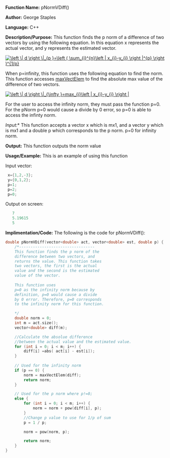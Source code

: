 **Function Name:**         pNormVDiff()

**Author:** George Staples

**Language:** C++

**Description/Purpose:** This function finds the p norm of a difference of two vectors by using the following equation. In this equation x represents the actual vector, and y represents the estimated vector.

<a href="https://www.codecogs.com/eqnedit.php?latex=\left&space;\|&space;d&space;\right&space;\|_{p&space;}=\left&space;(&space;\sum_{i}^{n}\left&space;|&space;x_{i}-y_{i}&space;\right&space;|^{p}&space;\right&space;)^{1/p}" target="_blank"><img src="https://latex.codecogs.com/gif.latex?\left&space;\|&space;d&space;\right&space;\|_{p&space;}=\left&space;(&space;\sum_{i}^{n}\left&space;|&space;x_{i}-y_{i}&space;\right&space;|^{p}&space;\right&space;)^{1/p}" title="\left \| d \right \|_{p }=\left ( \sum_{i}^{n}\left | x_{i}-y_{i} \right |^{p} \right )^{1/p}" /></a>

When p=infinity, this function uses the following equation to find the norm. This function accesses [maxVectElem](https://georgest347.github.io/MATH-5620/softwareManual/HW2/maxVectElem) to find the absolute max value of the difference of two vectors. 

<a href="https://www.codecogs.com/eqnedit.php?latex=\left&space;\|&space;d&space;\right&space;\|_{\infty&space;}=max_{i}\left&space;|&space;x_{i}-y_{i}&space;\right&space;|" target="_blank"><img src="https://latex.codecogs.com/gif.latex?\left&space;\|&space;d&space;\right&space;\|_{\infty&space;}=max_{i}\left&space;|&space;x_{i}-y_{i}&space;\right&space;|" title="\left \| d \right \|_{\infty }=max_{i}\left | x_{i}-y_{i} \right |" /></a>

For the user to access the infinity norm, they must pass the function p=0. For the pNorm p=0 would cause a divide by 0 error, so p=0 is able to access the infinty norm. 

*Input:** This function accepts a vector x which is mx1, and a vector y which is mx1 and a double p which corresponds to the p norm. p=0 for infinity norm.
  
**Output:** This function outputs the norm value

**Usage/Example:** This is an example of using this function

Input vector:
```c++
 x={1,2,-3};
 y={0,1,2};
 p=1;
 p=2;
 p=0;
```
Output on screen:
```c++
   7
   5.19615
   5   
```
**Implimentation/Code:** The following is the code for pNormVDiff():
```c++
double pNormVDiff(vector<double> act, vector<double> est, double p) {
	/*---------------------------------
	This function finds the p norm of the
	difference between two vectors, and 
	returns the value. This function takes
	two vectors, the first is the actual
	value and the second is the estimated
	value of the vector. 
	
	This function uses
	p=0 as the infinity norm because by 
	definition, p=0 would cause	a divide 
	by 0 error. Therefore, p=0 corresponds
	to the infinity norm for this function.

	*/
	double norm = 0;
	int m = act.size();
	vector<double> diff(m);

	//Calculate the absolue difference
	//between the actual value and the estimated value.
	for (int i = 0; i < m; i++) {
		diff[i] =abs( act[i] - est[i]);
	}
	
	// Used for the infinity norm
	if (p == 0) {
		norm = maxVectElem(diff);
		return norm;
	}

	// Used for the p norm where p!=0;
	else {
		for (int i = 0; i < m; i++) {
			norm = norm + pow(diff[i], p);
		}
		//Change p value to use for 1/p of sum
		p = 1 / p;

		norm = pow(norm, p);

		return norm;
	}
}
```
